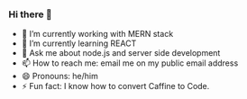 ### Hi there 👋

- 🔭 I’m currently working with MERN stack
- 🌱 I’m currently learning REACT
- 💬 Ask me about node.js and server side development
- 📫 How to reach me: email me on my public email address
- 😄 Pronouns: he/him
- ⚡ Fun fact: I know how to convert Caffine to Code.


<!--
**ghimiresaurav/ghimiresaurav** is a ✨ _special_ ✨ repository because its `README.md` (this file) appears on your GitHub profile.

Here are some ideas to get you started:

- 🔭 I’m currently working with MERN stack
- 🌱 I’m currently learning REACT
- 👯 I’m looking to collaborate on ...
- 🤔 I’m looking for help with ...
- 💬 Ask me about node.js and server side development
- 📫 How to reach me: email me on my public email address
- 😄 Pronouns: he/him
- ⚡ Fun fact: I know how to convert Caffine to Code.
-->
